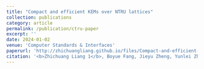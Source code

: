 ```yaml
---
title: "Compact and efficient KEMs over NTRU lattices"
collection: publications
category: article
permalink: /publication/ctru-paper
excerpt: ''
date: 2024-01-02
venue: 'Computer Standards & Interfaces'
paperurl: 'http://zhichuangliang.github.io/files/Compact-and-efficient-KEMs-over-NTRU-lattices.pdf'
citation: '<b>Zhichuang Liang 1</b>, Boyue Fang, Jieyu Zheng, Yunlei Zhao. Compact and Efficient KEMs over NTRU Lattices. <i>Computer Standards & Interfaces 1</i>, 2024, 89: 103828.'
---
```

